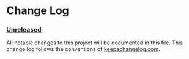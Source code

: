 # Change Log

### [Unreleased]

All notable changes to this project will be documented in this file. This change log follows the conventions of [keepachangelog.com](http://keepachangelog.com/).

[Unreleased]: https://github.com/dollabs/pamela-tools/compare/0.0.1...HEAD